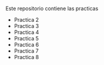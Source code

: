 Este repositorio contiene las practicas
* Practica 2
* Practica 3
* Practica 4
* Practica 5
* Practica 6
* Practica 7
* Practica 8
